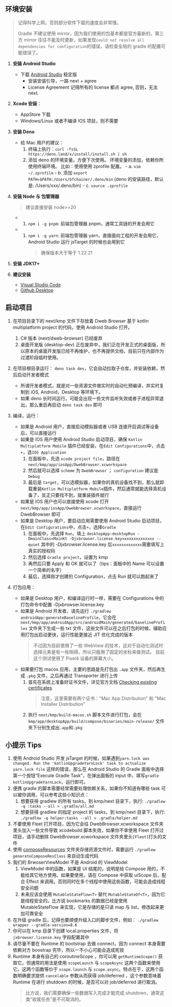 ## 环境安装

> 记得科学上网，否则部分软件下载的速度会非常慢。
>
> Gradle 不建议使用 mirror，因为我们使用的包基本都是官方最新的，第三方 mirror 往往不能及时更新，如果发现`could not resolve all dependencies for configuration`的错误，请检查全局的 gradle 的配置可能错误了。

1.  **安装 Android Studio**

    - 下载 [Android Studio](https://developer.android.com/studio/) 稳定版
      - 安装安装引导，一路 next + agree
      - License Agreement 记得所有的 license 都点 agree, 否则，无法 next.

1.  **Xcode 安装**：

    - AppStore 下载
    - Windows/Linux 或者不编译 IOS 项目，则不需要

1.  **安装 Deno**

    - 给 Mac 用户的建议：
      1. 终端上执行：`curl -fsSL https://deno.land/x/install/install.sh | sh`
      1. 添加 deno 的环境变量。方便下次使用。 环境变量的添加，依赖你所使用终端环境。 比如：使用使用 zprofile 配置。 - a. `vim ~/.zprofile` - b. 添加 `export PATH=$PATH:/Users/bfchainer/.deno/bin` (deno 的安装路径，默认是: /Users/xxx/.deno/bin) - c. `source .zprofile`

1.  **安装 Node 与 包管理器**

    > 建议直接安装 node>=20

    - 1. `npm i -g pnpm`: 前端包管理器 pnpm，通常工具链的开发会用它
    - 1. `npm i -g yarn`: 前端包管理器 yarn，直接面向工程的开发会用它，Android Studio 运行 jsTarget 的时候也会用到它
         > 确保版本大于等于 1.22.21

1.  **安装 JDK17+**

1.  **建议安装**
    - [Visual Studio Code](https://code.visualstudio.com/download)
    - [Github Desktop](https://desktop.github.com/)

## 启动项目

1. 在项目目录下的 next/kmp 文件下存放着 Dweb Browser 基于 kotlin multiplatform project 的代码，使用 Android Studio 打开。
   1. C# 版本 (next/dweb-browser) 已经废弃
   1. 桌面开发版 (desktop-dev) 正在废弃中，我们正在开发正式的桌面版，所以原本的桌面开发版已经不再维护，也不再提供文档，目前只在内部作为过渡阶段临时使用。
1. 在项目根目录运行： `deno task dev`，它会自动拉取子仓库，并安装依赖，然后启动开发者模式
   - 所谓开发者模式，就是对一些资源文件做实时的自动化预编译，并实时复制到 iOS, Android，Desktop 等环境下。
   - 如果 deno 长时间运行，可能会出现一些文件监听失效或者子进程异常退出，那么重启再启动 `deno task dev` 即可
1. 编译，运行：

   - 如果是 Android 用户，直接启动模拟器或者 USB 连接开启调试等设备后，可以直接运行
   - 如果是 IOS 用户使用 Android Studio 启动项目，确保 `Kotlin Multiplatform Mobile` 插件已经安装，在`Edit Configurations`中，点击`+`，选`IOS Application`
     1. 在面板中，先选 `xcode project file`，路径在 `next/kmp/app/iosApp/DwebBrowser.xcworkspace`
     1. 然后就可以选择 `scheme` 为 `DwebBrowser` ； `configuration` 建议是 `Debug`
     1. 最后是 `target`，可以选模拟器，如果你的真机设备找不到，那么就卸载重装`Kotlin Multiplatform Mobile`插件，然后通常就能选择真机设备了，反正只要找不到，就重装插件就行
   - 如果是 IOS 用户也可以直接使用 xcode 打开`next/kmp/app/iosApp/DwebBrowser.xcworkspace`，直接运行 DwebBrowser 即可
   - 如果是 Desktop 用户，要启动应用需要使用 Android Studio 启动项目，在`Edit Configurations`中，点击`+`，选择`Gradle`
     1. 在面板中，先选择 `Run`，填上 `desktopApp:desktopRun -DmainClass=MainKt -Djxbrowser.license.key=xxxxxxxxxxxxx --quiet`
        其中的 -Djxbrowser.license.key 后`xxxxxxxxxxxxx`需要填写上真实的授权码
     1. 然后选择 `Gradle project`，设置为 kmp
     1. 再然后只要 Apply 和 OK 就可以了（tips：面板中的 Name 可以设置一个简单的名字）
     1. 最后，选择刚才创建的 Configuration，点击 Run 就可以跑起来了

1. 打包应用：
   - 如果是 Desktop 用户，和编译运行时一样，需要在 Configurations 中的打包命令中配置 -Djxbrowser.license.key
   - 如果是 Android 开发者，请先运行 `./gradlew androidApp:generateBaselineProfile`，它会在 `next/kmp/app/androidApp/src/androidMain/generated/baselineProfiles` 文件夹下生成一些 txt 文件，这些文件可以在之后打包的时候，辅助应用打包出启动更快，运行性能更接近 JIT 优化完成的版本
     > 不过因为目前使用了一些 WebView 的技术，这对于自动化测试时选择元素是有一些阻碍，所以只能用了固定的坐标来做测试。
     > 目前这个测试使用了 Pixel4 设备的屏幕大小。
   - 如果要打包 macos 应用，主要的思路是先打包出 `.app` 文件夹，然后再生成 `.pkg` 文件，之后再通过 Transporter 进行上传
     1. 首先在系统上准备好证书文件，详见官方文档 [Checking existing certificates](ttps://github.com/JetBrains/compose-multiplatform/blob/fc90219ad63799fc4cd08ceb57b428948a223b21/tutorials/Signing_and_notarization_on_macOS/README.md#checking-existing-certificates)
        > 注意，这里需要有两个证书："Mac App Distribution" 和 "Mac Installer Distribution"
     1. 执行 `next/kmp/build-macos.sh` 脚本文件进行打包，会在 `kmp/app/desktopApp/build/compose/binaries/main-release/` 文件夹下分别生成出`.app`和`.pkg`

## 小提示 Tips

1. 使用 Android Studio 开发 jsTarget 的时候，如果遇到`yarn.lock was changed. Run the 'kotlinUpgradeYarnLock' task to actualize yarn.lock file` 这样的错误，那么在 Android Studio 的 Gradle 面板中选择第一个按钮“Execute Gradle Task”，在弹出面板的 input 中，填写`gradle kotlinUpgradeYarnLock`，运行即可。
1. 便携 gradle 的脚本需要经常需要处理依赖关系，如果你不知道有哪些 task 可以被你调用，可以参考这些小知识点：
   1. 想要获得 gradlew 的所有 tasks，到 kmp/next 目录下，执行: `./gradlew -q :tasks --all > .gradle/all.md`
   1. 想要获得 gradlew 的指定 project 的 tasks，到 kmp/next 目录下，执行: `./gradlew -q helper:tasks --all > .gradle/helper.md`
1. 不要使用 Fleet 打开项目，因为它会往 DwebBrowser.xcworkspace 文件夹里头加入一些文件导致 xcodebuild 脚本失效，如果你不幸使用 Fleet 打开过项目，请手动删除 DwebBrowser.xcworkspace 文件夹里头`[Fleet]`打头的文件
1. 使用 [composeResources](https://www.jetbrains.com/help/kotlin-multiplatform-dev/compose-images-resources.html#resource-usage) 文件夹存储资源文件时，需要运行 `./gradlew generateComposeResClass` 来自动生成代码
1. 我们的 BrwoserViewModel 不是 Android 的 ViewModel
   1. ViewModel 中的函数，如果是 UI 结尾的，说明是给 Compose 用的，不能给其它地方使用。如果要使用，请在 Compose 中获取 uiScope 后，配合 Effect 来调用。否则同时在多个线程中使用这些函数，可能会造成线程安全问题
   1. 未来应该会使用 `MutableStateFlow<T>` 替代 `MutableStateOf<T>`，因为它是线程安全的。比方说 bookmarks 的数据已经是使用 MutableStateFlow 来实现，它是存储的是只读 map 与 list，修改起来更加可靠安全
1. 在升级 gradle 后，记得也要顺便升级入口的脚步文件，例如： `./gradlew wrapper --gradle-version=8.6`
1. 你可以在 kmp 目录下创建 local.properties 文件，将 `jxbrowser.license.key` 字段配置其中
1. 请尽量不要在 Runtime 的 bootstrap 去做 connect，因为 connect 本身需要依赖对方 boostrap 完毕，所以一不小心可能会造成死锁
1. Runtime 本身有自己的 coroutineScope ，你可以用 `getRuntimeScope()` 获取它。但通常的用法是使用 `scopeLaunch` 与 `scopeAsync` 这两个函数来使用它。这两个函数等价于 `scope.launch` 与 `scope.async`。特点在于，这两个函数明确要求提供 `cancelable` 参数从而获得 job/deferred ，这个参数意味着 Runtime 在进行 shutdown 的时候，是否可以对 job/deferred 进行取消。
   > 比方说，我们需要确保一些数据写入完成才能完成 shutdown，通常这类“收尾任务”是不可取消的。
